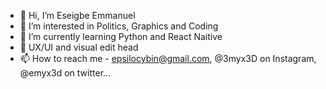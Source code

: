 - 👋 Hi, I’m Eseigbe Emmanuel
- 👀 I’m interested in Politics, Graphics and Coding
- 🌱 I’m currently learning Python and React Naitive
- 💞️ UX/UI and visual edit head
- 📫 How to reach me - epsilocybin@gmail.com, @3myx3D on Instagram, @emyx3d on twitter...

<!---
Emyx3D/Emyx3D is a ✨ special ✨ repository because its `README.md` (this file) appears on your GitHub profile.
You can click the Preview link to take a look at your changes.
--->
